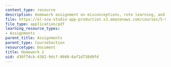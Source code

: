 ```yaml
---
content_type: resource
description: Homework assignment on misconceptions, rote learning, and teaching equations.
file: https://ol-ocw-studio-app-production.s3.amazonaws.com/courses/5-95j-teaching-college-level-science-and-engineering-spring-2009/d30f74cb43829dcf86606af1d738d9fd_MIT5_95js09_hw02.pdf
file_type: application/pdf
learning_resource_types:
- Assignments
parent_title: Assignments
parent_type: CourseSection
resourcetype: Document
title: Homework 2
uid: d30f74cb-4382-9dcf-8660-6af1d738d9fd
---
```

